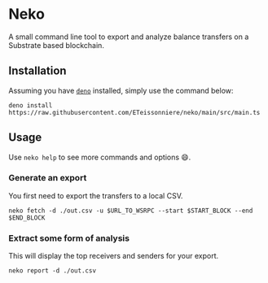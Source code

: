 # Neko

A small command line tool to export and analyze balance transfers on a Substrate
based blockchain.

## Installation

Assuming you have [`deno`](https://deno.land/) installed, simply use the command
below:

```
deno install https://raw.githubusercontent.com/ETeissonniere/neko/main/src/main.ts
```

## Usage

Use `neko help` to see more commands and options :smile:.

### Generate an export

You first need to export the transfers to a local CSV.

```
neko fetch -d ./out.csv -u $URL_TO_WSRPC --start $START_BLOCK --end $END_BLOCK
```

### Extract some form of analysis

This will display the top receivers and senders for your export.

```
neko report -d ./out.csv
```
